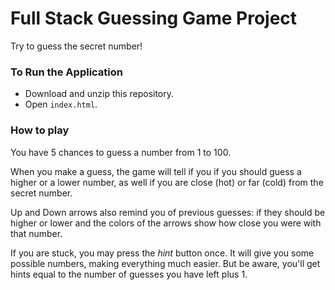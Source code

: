 # Full Stack Guessing Game Project

Try to guess the secret number!

### To Run the Application

- Download and unzip this repository.
- Open ```index.html```.

### How to play

You have 5 chances to guess a number from 1 to 100.

When you make a guess, the game will tell if you if you should guess a higher or a lower number, as well if you are close (hot) or far (cold) from the secret number.

Up and Down arrows also remind you of previous guesses: if they should be higher or lower and the colors of the arrows show how close you were with that number.

If you are stuck, you may press the _hint_ button once. It will give you some possible numbers, making everything much easier. But be aware, you'll get hints equal to the number of guesses you have left plus 1.